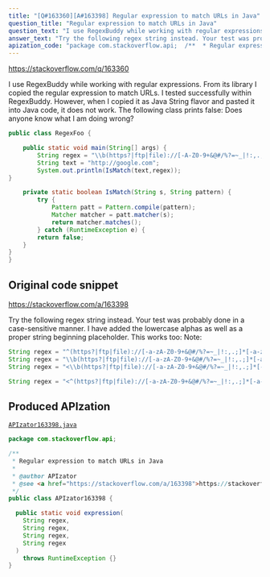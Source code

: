 ```yaml
---
title: "[Q#163360][A#163398] Regular expression to match URLs in Java"
question_title: "Regular expression to match URLs in Java"
question_text: "I use RegexBuddy while working with regular expressions. From its library I copied the regular expression to match URLs. I tested successfully within RegexBuddy. However, when I copied it as Java String flavor and pasted it into Java code, it does not work. The following class prints false: Does anyone know what I am doing wrong?"
answer_text: "Try the following regex string instead. Your test was probably done in a case-sensitive manner. I have added the lowercase alphas as well as a proper string beginning placeholder. This works too: Note:"
apization_code: "package com.stackoverflow.api;  /**  * Regular expression to match URLs in Java  *  * @author APIzator  * @see <a href=\"https://stackoverflow.com/a/163398\">https://stackoverflow.com/a/163398</a>  */ public class APIzator163398 {    public static void expression(     String regex,     String regex,     String regex,     String regex   )     throws RuntimeException {} }"
---
```


https://stackoverflow.com/q/163360

I use RegexBuddy while working with regular expressions. From its library I copied the regular expression to match URLs. I tested successfully within RegexBuddy. However, when I copied it as Java String flavor and pasted it into Java code, it does not work. The following class prints false:
Does anyone know what I am doing wrong?


```java
public class RegexFoo {

    public static void main(String[] args) {
        String regex = "\\b(https?|ftp|file)://[-A-Z0-9+&@#/%?=~_|!:,.;]*[-A-Z0-9+&@#/%=~_|]";
        String text = "http://google.com";
        System.out.println(IsMatch(text,regex));
}

    private static boolean IsMatch(String s, String pattern) {
        try {
            Pattern patt = Pattern.compile(pattern);
            Matcher matcher = patt.matcher(s);
            return matcher.matches();
        } catch (RuntimeException e) {
        return false;
    }       
}   
}
```


## Original code snippet

https://stackoverflow.com/a/163398

Try the following regex string instead. Your test was probably done in a case-sensitive manner. I have added the lowercase alphas as well as a proper string beginning placeholder.
This works too:
Note:

```java
String regex = "^(https?|ftp|file)://[-a-zA-Z0-9+&@#/%?=~_|!:,.;]*[-a-zA-Z0-9+&@#/%=~_|]";
String regex = "\\b(https?|ftp|file)://[-a-zA-Z0-9+&@#/%?=~_|!:,.;]*[-a-zA-Z0-9+&@#/%=~_|]";
String regex = "<\\b(https?|ftp|file)://[-a-zA-Z0-9+&@#/%?=~_|!:,.;]*[-a-zA-Z0-9+&@#/%=~_|]>"; // matches <http://google.com>

String regex = "<^(https?|ftp|file)://[-a-zA-Z0-9+&@#/%?=~_|!:,.;]*[-a-zA-Z0-9+&@#/%=~_|]>"; // does not match <http://google.com>
```

## Produced APIzation

[`APIzator163398.java`](https://github.com/pasqualesalza/apization-temp-data/raw/master/apizations/java/APIzator163398.java)

```java
package com.stackoverflow.api;

/**
 * Regular expression to match URLs in Java
 *
 * @author APIzator
 * @see <a href="https://stackoverflow.com/a/163398">https://stackoverflow.com/a/163398</a>
 */
public class APIzator163398 {

  public static void expression(
    String regex,
    String regex,
    String regex,
    String regex
  )
    throws RuntimeException {}
}

```